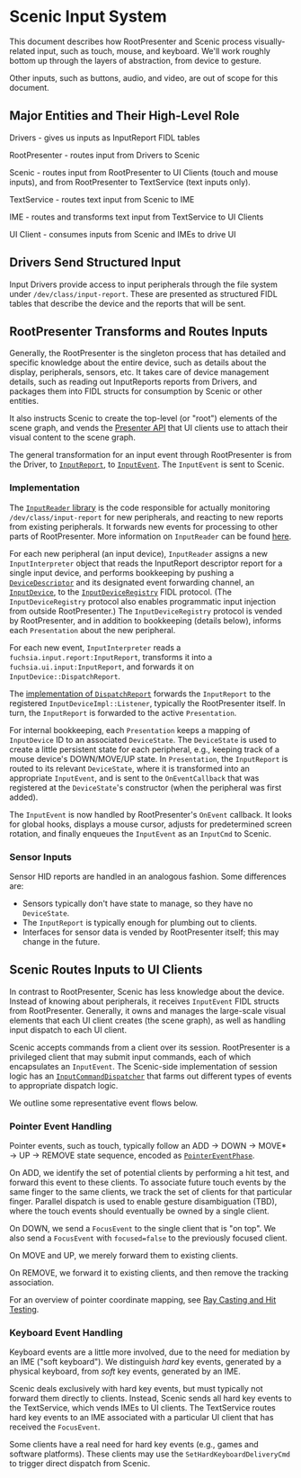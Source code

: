 # Scenic Input System

This document describes how RootPresenter and Scenic process visually-related
input, such as touch, mouse, and keyboard. We'll work roughly bottom up through
the layers of abstraction, from device to gesture.

Other inputs, such as buttons, audio, and video, are out of scope for this
document.

## Major Entities and Their High-Level Role

Drivers - gives us inputs as InputReport FIDL tables

RootPresenter - routes input from Drivers to Scenic

Scenic - routes input from RootPresenter to UI Clients (touch and mouse inputs),
and from RootPresenter to TextService (text inputs only).

TextService - routes text input from Scenic to IME

IME - routes and transforms text input from TextService to UI Clients

UI Client - consumes inputs from Scenic and IMEs to drive UI

## Drivers Send Structured Input

Input Drivers provide access to input peripherals through the file system under
`/dev/class/input-report`. These are presented as structured FIDL tables that
describe the device and the reports that will be sent.

## RootPresenter Transforms and Routes Inputs

Generally, the RootPresenter is the singleton process that has detailed and
specific knowledge about the entire device, such as details about the display,
peripherals, sensors, etc. It takes care of device management details, such as
reading out InputReports reports from Drivers, and packages them into FIDL structs for
consumption by Scenic or other entities.

It also instructs Scenic to create the top-level (or "root") elements of the
scene graph, and vends the
[Presenter API](/sdk/fidl/fuchsia.ui.policy/presenter.fidl)
that UI clients use to attach their visual content to the scene graph.

The general transformation for an input event through RootPresenter is from the
Driver, to
[`InputReport`](/sdk/fidl/fuchsia.ui.input/input_reports.fidl),
to
[`InputEvent`](/sdk/fidl/fuchsia.ui.input/input_events.fidl).
The `InputEvent` is sent to Scenic.

### Implementation

The
[`InputReader` library](/src/ui/lib/input_report_reader/)
is the code responsible for actually monitoring `/dev/class/input-report` for new
peripherals, and reacting to new reports from existing peripherals. It forwards
new events for processing to other parts of RootPresenter.
More information on `InputReader` can be found
[here](/src/ui/lib/input_report_reader/README.md).

For each new peripheral (an input device), `InputReader` assigns a new
`InputInterpreter` object that reads the InputReport descriptor report for a single
input device, and performs bookkeeping by pushing a
[`DeviceDescriptor`](/sdk/fidl/fuchsia.ui.input/input_reports.fidl)
and its designated event forwarding channel, an
[`InputDevice`](/sdk/fidl/fuchsia.ui.input/input_device_registry.fidl#17),
to the
[`InputDeviceRegistry`](/sdk/fidl/fuchsia.ui.input/input_device_registry.fidl#12)
FIDL protocol. (The `InputDeviceRegistry` protocol also enables programmatic
input injection from outside RootPresenter.) The `InputDeviceRegistry` protocol
is vended by RootPresenter, and in addition to bookkeeping (details below),
informs each `Presentation` about the new peripheral.

For each new event, `InputInterpreter` reads a `fuchsia.input.report:InputReport`,
transforms it into a `fuchsia.ui.input:InputReport`, and forwards it on
`InputDevice::DispatchReport`.

The
[implementation of `DispatchReport`](/src/lib/ui/input/input_device_impl.h)
forwards the `InputReport` to the registered `InputDeviceImpl::Listener`,
typically the RootPresenter itself. In turn, the `InputReport` is forwarded to
the active `Presentation`.

For internal bookkeeping, each `Presentation` keeps a mapping of `InputDevice`
ID to an associated `DeviceState`. The `DeviceState` is used to create a little
persistent state for each peripheral, e.g., keeping track of a mouse device's
DOWN/MOVE/UP state. In `Presentation`, the `InputReport` is routed to its
relevant `DeviceState`, where it is transformed into an appropriate
`InputEvent`, and is sent to the `OnEventCallback` that was registered at the
`DeviceState`'s constructor (when the peripheral was first added).

The `InputEvent` is now handled by RootPresenter's `OnEvent` callback. It looks
for global hooks, displays a mouse cursor, adjusts for predetermined screen
rotation, and finally enqueues the `InputEvent` as an `InputCmd` to Scenic.

### Sensor Inputs

Sensor HID reports are handled in an analogous fashion. Some differences are:

*   Sensors typically don't have state to manage, so they have no `DeviceState`.
*   The `InputReport` is typically enough for plumbing out to clients.
*   Interfaces for sensor data is vended by RootPresenter itself; this may
    change in the future.

## Scenic Routes Inputs to UI Clients

In contrast to RootPresenter, Scenic has less knowledge about the device.
Instead of knowing about peripherals, it receives `InputEvent` FIDL structs from
RootPresenter. Generally, it owns and manages the large-scale visual elements
that each UI client creates (the scene graph), as well as handling input
dispatch to each UI client.

Scenic accepts commands from a client over its session. RootPresenter is a
privileged client that may submit input commands, each of which encapsulates an
`InputEvent`. The Scenic-side implementation of session logic has an
[`InputCommandDispatcher`](/src/ui/scenic/lib/input/input_system.h)
that farms out different types of events to appropriate dispatch logic.

We outline some representative event flows below.

### Pointer Event Handling

Pointer events, such as touch, typically follow an ADD &rarr; DOWN &rarr; MOVE\*
&rarr; UP &rarr; REMOVE state sequence, encoded as
[`PointerEventPhase`](/sdk/fidl/fuchsia.ui.input/input_events.fidl).

On ADD, we identify the set of potential clients by performing a hit test, and
forward this event to these clients. To associate future touch events by the
same finger to the same clients, we track the set of clients for that particular
finger. Parallel dispatch is used to enable gesture disambiguation (TBD), where
the touch events should eventually be owned by a single client.

On DOWN, we send a `FocusEvent` to the single client that is "on top". We also
send a `FocusEvent` with `focused=false` to the previously focused client.

On MOVE and UP, we merely forward them to existing clients.

On REMOVE, we forward it to existing clients, and then remove the tracking
association.

For an overview of pointer coordinate mapping, see [Ray Casting and Hit Testing](view_bounds.md#ray-casting-and-hit-testing).

### Keyboard Event Handling

Keyboard events are a little more involved, due to the need for mediation by an
IME ("soft keyboard"). We distinguish *hard* key events, generated by a physical
keyboard, from *soft* key events, generated by an IME.

Scenic deals exclusively with hard key events, but must typically not forward
them directly to clients. Instead, Scenic sends all hard key events to the
TextService, which vends IMEs to UI clients. The TextService routes hard key
events to an IME associated with a particular UI client that has received the
`FocusEvent`.

Some clients have a real need for hard key events (e.g., games and software
platforms). These clients may use the `SetHardKeyboardDeliveryCmd` to trigger
direct dispatch from Scenic.

